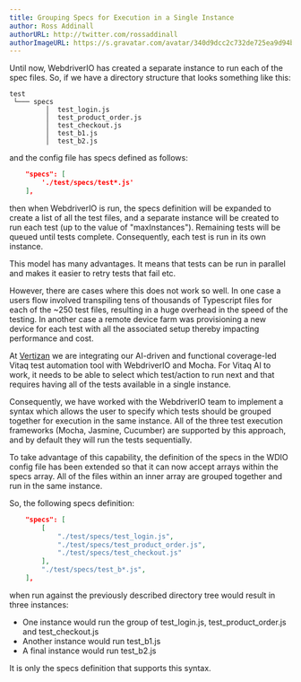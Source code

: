 ```yaml
---
title: Grouping Specs for Execution in a Single Instance
author: Ross Addinall
authorURL: http://twitter.com/rossaddinall
authorImageURL: https://s.gravatar.com/avatar/340d9dcc2c732de725ea9d94bdfcfe82?s=80
---
```


Until now, WebdriverIO has created a separate instance to run each of the spec files. So, if we have a directory structure that looks something like this:

```
test
 └─── specs
         │  test_login.js
         │  test_product_order.js
         │  test_checkout.js
         │  test_b1.js
         │  test_b2.js
```
and the config file has specs defined as follows:

```json
    "specs": [
        './test/specs/test*.js'
    ],
```
then when WebdriverIO is run, the specs definition will be expanded to create a list of all the test files, and a separate instance will be created to run each test (up to the value of "maxInstances").  Remaining tests will be queued until tests complete.  Consequently, each test is run in its own instance.

This model has many advantages.  It means that tests can be run in parallel and makes it easier to retry tests that fail etc.

However, there are cases where this does not work so well.  In one case a users flow involved transpiling tens of thousands of Typescript files for each of the ~250 test files, resulting in a huge overhead in the speed of the testing.  In another case a remote device farm was provisioning a new device for each test with all the associated setup thereby impacting performance and cost.

At [Vertizan](https://www.vitaq.io) we are integrating our AI-driven and functional coverage-led Vitaq test automation tool with WebdriverIO and Mocha. For Vitaq AI to work, it needs to be able to select which test/action to run next and that requires having all of the tests available in a single instance.

Consequently, we have worked with the WebdriverIO team to implement a syntax which allows the user to specify which tests should be grouped together for execution in the same instance.  All of the three test execution frameworks (Mocha, Jasmine, Cucumber) are supported by this approach, and by default they will run the tests sequentially.

To take advantage of this capability, the definition of the specs in the WDIO config file has been extended so that it can now accept arrays within the specs array. All of the files within an inner array are grouped together and run in the same instance.

So, the following specs definition:

```json
    "specs": [
        [
            "./test/specs/test_login.js",
            "./test/specs/test_product_order.js",
            "./test/specs/test_checkout.js"
        ],
        "./test/specs/test_b*.js",
    ],
```
when run against the previously described directory tree would result in three instances:
- One instance would run the group of test_login.js, test_product_order.js and test_checkout.js
- Another instance would run test_b1.js
- A final instance would run test_b2.js

It is only the specs definition that supports this syntax.
